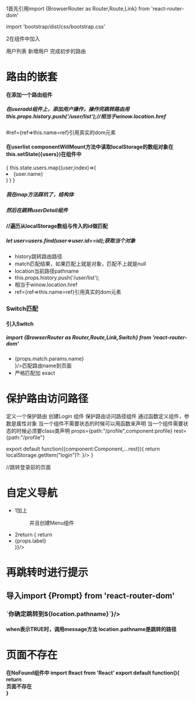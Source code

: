 <p>1首先引用import {BrowserRouter as Router,Route,Link} from 'react-router-dom'</p>
<p>import  'bootstrap/dist/css/bootstrap.css'</p>
<p>2在组件中加入</p>
<Link to="/user/list">用户列表</Link>
<Route path="/user/list" component={UserList} />
<Link to="/user/add">新增用户</Link>
<Route path="/user/add" component={UserAdd} />
完成初步的路由
<h1>路由的嵌套</h1>
<h4>在添加一个路由组件<Route path="/user/userdetail/:id" component={UserDetail} /></h4>
<h5>在useradd组件上，添加用户操作，操作完跳转路由用 this.props.history.push('/user/list');//相当于winow.location.href</h5>
<p>#ref={ref=>this.name=ref}引用真实的dom元素</p>
<h4>在userlist componentWillMount方法中读取localStorage的数组对象在this.setState({users})在组件中</h4>
{
	this.state.users.map((user,index)=>(
		<li className="list-group-item" key={index}><Link to={"/user/userdetail/"+user.id}>{user.name}</Link></li>
		)
	)
}
<h5>我在map方法踩坑了，结构体</h5>
<h5>然后在跳转userDetail组件</h5>
<h4>//遍历从localStorage数组与传入的id做匹配</h4>
<h5>let user=users.find(user=>user.id==id);获取当个对象</h5>
<ul>
	<li>history跳转路由路径</li>
	<li>match匹配结果，如果匹配上就是对象，匹配不上就是null</li>
	<li>location当前路径pathname</li>
	<li>this.props.history.push('/user/list');</li>
	<li>相当于winow.location.href</li>
	<li>ref={ref=>this.name=ref}引用真实的dom元素</li>
</ul>
<h3>Switch匹配</h3>
<h4>引入Switch</h4>
<h5>import {BrowserRouter as Router,Route,Link,Switch} from 'react-router-dom'</h5>
<ul>
	<li><Route path="/:name" render={props=><div>{props.match.params.name}</div>}/><span>匹配路由name到页面</span></li>
	<li><Route path="/" exact render={hello}/><span>严格匹配加 exact</span></li>
</ul>
<h1>保护路由访问路径</h1>
<span>定义一个保护路由	<Route path="/login" component={Login}/>创建Login 组件</span>
<span>
保护路由访问路径组件
通过函数定义组件，参数是属性对象
当一个组件不需要状态的时候可以用函数来声明
当一个组件需要状态的时候必须要class类声明
props={path:"/profile",component:profile}
rest={path:"/profile"}</span>
<p>export default function({component:Component,...rest}){
	return <Route {...rest} render={(props)=>localStorage.getItem("login")?<Component/>:<Redirect to={{pathname:'/login',state:{from:props.location.pathname}
		}}/>
	}/>
}</p>
<span>//跳转登录前的页面</span>
<h1>自定义导航</h1>
<ul>
	<li>1加上 <Menu label="个人设置 " to="/profile" />并且创建Menu组件</li>
	<li>2return <Route path={props.to} children={({match})=>{
   	 return <li  role="presentation" className={match?'active':''}><Link to={props.to}>{props.label}</Link></li>
    }}/></li>
</ul>
<h1>再跳转时进行提示</h1>
<h2>导入import {Prompt} from 'react-router-dom'</h2>
<h3><Prompt when={this.state.blocking} message={(location)=>`你确定跳转到${location.pathname}`}/></h3>
<h4>when表示TRUE时，调用message方法 location.pathname是跳转的路径</h4>
<h1>页面不存在</h1>
<h4><Route  component={NoFound}/>在NoFound组件中
import React from 'React'
export default function(){
	return <div>页面不存在</div>
}
</h4>
